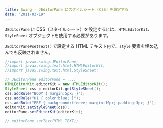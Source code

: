 ```yaml
---
title: Swing - JEditorPane にスタイルシート (CSS) を設定する
date: "2011-03-19"
---
```


`JEditorPane` に CSS（スタイルシート）を設定するには、`HTMLEditorKit`、`StyleSheet` オブジェクトを使用する必要があります。

`JEditorPane#setText()` で設定する HTML テキスト内で、`style` 要素を埋め込んでも反映されません。

~~~ java
//import javax.swing.JEditorPane;
//import javax.swing.text.html.HTMLEditorKit;
//import javax.swing.text.html.StyleSheet;

// JEditorPane editorPane = ...;
HTMLEditorKit editorKit = new HTMLEditorKit();
StyleSheet css = editorKit.getStyleSheet();
css.addRule("BODY { margin:5px; }");
css.addRule("H1 { color:blue; }");
css.addRule("PRE { background:ffeeee; margin:10px; padding:3px; }");
editorKit.setStyleSheet(css);
editorPane.setEditorKit(editorKit);

// editorPane.setText(HTML_TEXT);
~~~

